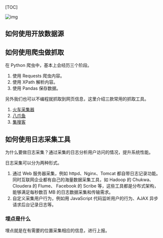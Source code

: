 [TOC]

![img](https://static001.geekbang.org/resource/image/2e/7e/2e26981a785f7a6e2523f052cd38277e.jpg)

## 如何使用开放数据源

## 如何使用爬虫做抓取

在 Python 爬虫中，基本上会经历三个阶段。

1. 使用 Requests 爬虫内容。
2. 使用 XPath 解析内容。
3. 使用 Pandas 保存数据。

另外我们也可以不编程就抓取到网页信息，这里介绍三款常用的抓取工具。

1. [火车采集器](http://www.locoy.com/)
2. [八爪鱼](https://www.bazhuayu.com)
3. [集搜客](http://www.gooseeker.com/)

## 如何使用日志采集工具

为什么要做日志采集？通过采集的日志分析用户访问的情况，提升系统性能。

日志采集可以分为两种形式。

1. 通过 Web 服务器采集，例如 httpd、Nginx、Tomcat 都自带日志记录功能。同时互联网企业都有自己的海量数据采集工具，如 Hadoop 的 Chukwa、Cloudera 的 Flume、 Facebook 的 Scribe 等，这些工具都是分布式架构，能够满足每秒数百 MB 的日志数据采集和传输需求。
2. 自定义采集用户行为，例如用 JavaScript 代码监听用户的行为、AJAX 异步请求后台记录日志等。

### 埋点是什么

埋点就是在有需要的位置采集相应的信息，进行上报。